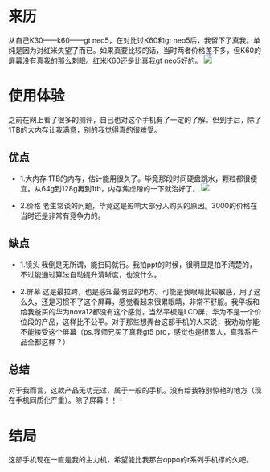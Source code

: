 # 来历
从自己K30——k60——gt neo5，在对比过K60和gt neo5后，我留下了真我。单纯是因为对红米失望了而已。如果真要比较的话，当时两者价格差不多，但K60的屏幕没有真我的那么刺眼。红米K60还是比真我gt neo5好的。
![](https://s2.loli.net/2024/04/24/pL1W4AkSZtxEUOh.png)

# 使用体验
之前在网上看了很多的测评，自己也对这个手机有了一定的了解。但到手后，除了1TB的大内存让我满意，别的我觉得真的很难受。

## 优点
- 1.大内存
1TB的内存，估计能用很久了。毕竟那段时间硬盘跳水，颗粒都很便宜。从64g到128g再到1tb，内存焦虑蹭的一下就治好了。
![](https://s2.loli.net/2024/04/24/aLQnMuPltcwb7yj.png)

- 2.价格
老生常谈的问题，毕竟这是影响大部分人购买的原因。3000的价格在当时还是非常有竞争力的。

## 缺点
- 1.镜头
我倒是无所谓，能扫码就行。我拍ppt的时候，很明显是拍不清楚的，不过能通过算法自动提升清晰度，也没什么。

- 2.屏幕
这是最拉跨，也是感知最明显的地方。可能是我眼睛比较敏感，用了这么久，还是习惯不了这个屏幕，感觉看起来很累眼睛，非常不舒服。我平板和给我爸买的华为nova12都没有这个感觉，当然平板是LCD屏，华为不是一个价位段的产品，这样比不公平。对于那些想弄台这部手机的人来说，我劝劝你能不能接受这个屏幕（ps.我师兄买了真我gt5 pro，感觉也是很累人，真我系产品全都这样？）

## 总结
对于我而言，这款产品无功无过，属于一般的手机。没有给我特别惊艳的地方（现在手机同质化严重）。除了屏幕！！！

# 结局
这部手机现在一直是我的主力机，希望能比我那台oppo的r系列手机撑的久吧。

